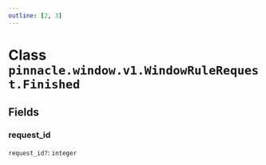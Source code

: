 ```yaml
---
outline: [2, 3]
---
```


# Class `pinnacle.window.v1.WindowRuleRequest.Finished`




## Fields

### request_id <Badge type="danger" text="nullable" />

`request_id?`: <code>integer</code>




